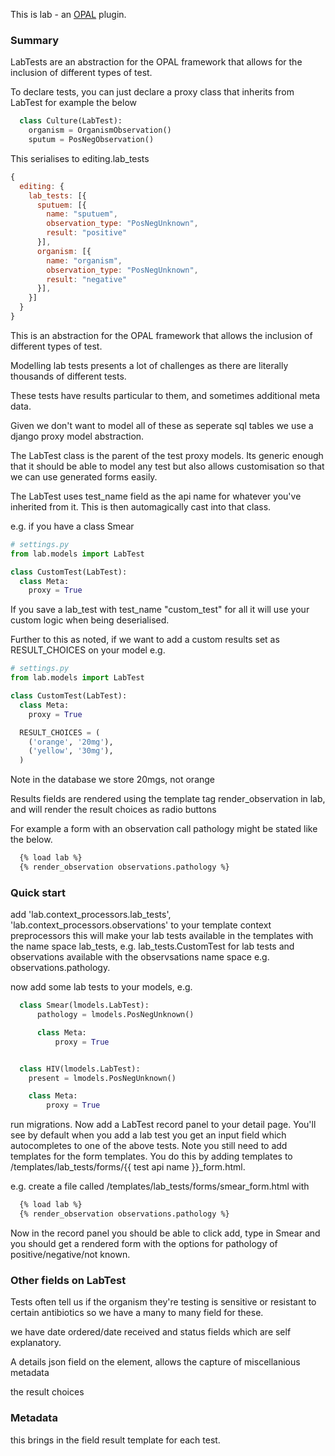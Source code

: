 This is lab - an [OPAL](https://github.com/openhealthcare/opal) plugin.


### Summary
LabTests are an abstraction for the OPAL framework that allows for the inclusion of different types of test.

To declare tests, you can just declare a proxy class that inherits from LabTest for example the below

``` python
  class Culture(LabTest):
    organism = OrganismObservation()
    sputum = PosNegObservation()
```

This serialises to editing.lab_tests

``` javascript
{
  editing: {
    lab_tests: [{
      sputuem: [{
        name: "sputuem",
        observation_type: "PosNegUnknown",
        result: "positive"
      }],
      organism: [{
        name: "organism",
        observation_type: "PosNegUnknown",
        result: "negative"
      }],
    }]
  }
}
```

This is an abstraction for the OPAL framework that allows the inclusion of different types of test.

Modelling lab tests presents a lot of challenges as there are literally thousands of different tests.

These tests have results particular to them, and sometimes additional meta data.

Given we don't want to model all of these as seperate sql tables we use a django proxy model abstraction.

The LabTest class is the parent of the test proxy models. Its generic enough that it should be able to model any test but also allows customisation so that we can use generated forms easily.

The LabTest uses test_name field as the api name for whatever you've inherited from it. This is then automagically cast into that class.

e.g. if you have a class Smear

```python
# settings.py
from lab.models import LabTest

class CustomTest(LabTest):
  class Meta:
    proxy = True
```

If you save a lab_test with test_name "custom_test" for all it will use your custom logic when being deserialised.

Further to this as noted, if we want to add a custom results set as RESULT_CHOICES on your model
e.g.


```python
# settings.py
from lab.models import LabTest

class CustomTest(LabTest):
  class Meta:
    proxy = True

  RESULT_CHOICES = (
    ('orange', '20mg'),
    ('yellow', '30mg'),
  )
```

Note in the database we store 20mgs, not orange

Results fields are rendered using the template tag render_observation in lab, and will render the result choices as radio buttons

For example a form with an observation call pathology might be stated like the below.

```html
  {% load lab %}
  {% render_observation observations.pathology %}
```

### Quick start
add 'lab.context_processors.lab_tests', 'lab.context_processors.observations' to your template context preprocessors
this will make your lab tests  available in the templates with the name space lab_tests, e.g. lab_tests.CustomTest for lab tests and observations available with the observsations name space e.g. observations.pathology.

now add some lab tests to your models, e.g.

```python
  class Smear(lmodels.LabTest):
      pathology = lmodels.PosNegUnknown()

      class Meta:
          proxy = True


  class HIV(lmodels.LabTest):
    present = lmodels.PosNegUnknown()

    class Meta:
        proxy = True
```

run migrations. Now add a LabTest record panel to your detail page. You'll see by default when you add a lab test you get
an input field which autocompletes to one of the above tests. Note you still need to add templates for the form templates.
You do this by adding templates to /templates/lab_tests/forms/{{ test api name }}_form.html.

e.g. create a file called /templates/lab_tests/forms/smear_form.html with
```html
  {% load lab %}
  {% render_observation observations.pathology %}
```

Now in the record panel you should be able to click add, type in Smear and you should get a rendered form with the options for
pathology of positive/negative/not known.


### Other fields on LabTest
Tests often tell us if the organism they're testing is sensitive or resistant to certain antibiotics so we have a many to many field for these.

we have date ordered/date received and status fields which are self explanatory.

A details json field on the element, allows the capture of miscellanious metadata

 the result choices

### Metadata
this brings in the field result template for each test.
